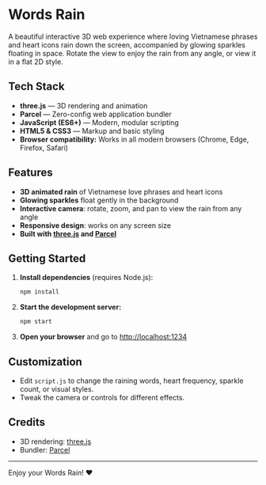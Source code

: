 # Words Rain

A beautiful interactive 3D web experience where loving Vietnamese phrases and heart icons rain down the screen, accompanied by glowing sparkles floating in space. Rotate the view to enjoy the rain from any angle, or view it in a flat 2D style.

## Tech Stack

- **three.js** — 3D rendering and animation
- **Parcel** — Zero-config web application bundler
- **JavaScript (ES6+)** — Modern, modular scripting
- **HTML5 & CSS3** — Markup and basic styling
- **Browser compatibility:** Works in all modern browsers (Chrome, Edge, Firefox, Safari)

## Features

- **3D animated rain** of Vietnamese love phrases and heart icons
- **Glowing sparkles** float gently in the background
- **Interactive camera**: rotate, zoom, and pan to view the rain from any angle
- **Responsive design**: works on any screen size
- **Built with [three.js](https://threejs.org/) and [Parcel](https://parceljs.org/)**

## Getting Started

1. **Install dependencies** (requires Node.js):

   ```sh
   npm install
   ```

2. **Start the development server:**

   ```sh
   npm start
   ```

3. **Open your browser** and go to [http://localhost:1234](http://localhost:1234)

## Customization

- Edit `script.js` to change the raining words, heart frequency, sparkle count, or visual styles.
- Tweak the camera or controls for different effects.

## Credits

- 3D rendering: [three.js](https://threejs.org/)
- Bundler: [Parcel](https://parceljs.org/)

---
Enjoy your Words Rain! ❤️
